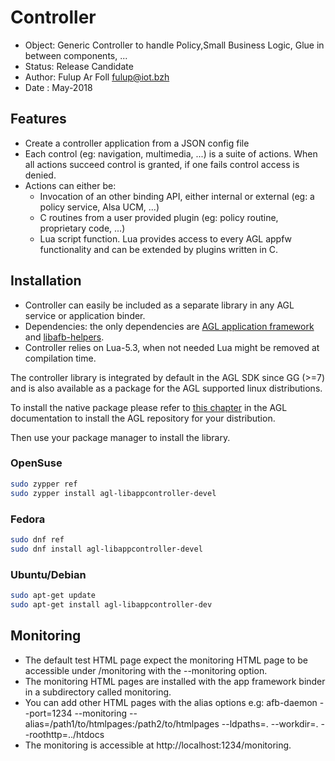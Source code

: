 # Controller

* Object: Generic Controller to handle Policy,Small Business Logic, Glue in between components, ...
* Status: Release Candidate
* Author: Fulup Ar Foll fulup@iot.bzh
* Date  : May-2018

## Features

* Create a controller application from a JSON config file
* Each control (eg: navigation, multimedia, ...) is a suite of actions. When all actions succeed
 control is granted, if one fails control access is denied.
* Actions can either be:
  * Invocation of an other binding API, either internal or external (eg: a policy service, Alsa UCM, ...)
  * C routines from a user provided plugin (eg: policy routine, proprietary code, ...)
  * Lua script function. Lua provides access to every AGL appfw functionality and can be extended by
   plugins written in C.

## Installation

* Controller can easily be included as a separate library in any AGL service or application binder.
* Dependencies: the only dependencies are [AGL application framework](https://gerrit.automotivelinux.org/gerrit/p/src/app-framework-binder.git)
 and [libafb-helpers](https://gerrit.automotivelinux.org/gerrit/p/src/libafb-helpers.git).
* Controller relies on Lua-5.3, when not needed Lua might be removed at compilation time.

The controller library is integrated by default in the AGL SDK since GG (>=7)
and is also available as a package for the AGL supported linux distributions.

To install the native package please refer to [this chapter](../host-configuration/docs/1_Prerequisites.md)
in the AGL documentation to install the AGL repository for your distribution.

Then use your package manager to install the library.

### OpenSuse

```bash
sudo zypper ref
sudo zypper install agl-libappcontroller-devel
```

### Fedora

```bash
sudo dnf ref
sudo dnf install agl-libappcontroller-devel
```

### Ubuntu/Debian

```bash
sudo apt-get update
sudo apt-get install agl-libappcontroller-dev
```

## Monitoring

* The default test HTML page expect the monitoring HTML page to be accessible under /monitoring with
 the --monitoring option.
* The monitoring HTML pages are installed with the app framework binder in a subdirectory called
 monitoring.
* You can add other HTML pages with the alias options e.g:
 afb-daemon --port=1234 --monitoring --alias=/path1/to/htmlpages:/path2/to/htmlpages --ldpaths=. --workdir=. --roothttp=../htdocs
* The monitoring is accessible at http://localhost:1234/monitoring.
